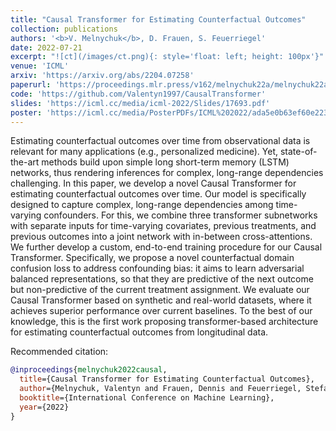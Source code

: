 ```yaml
---
title: "Causal Transformer for Estimating Counterfactual Outcomes"
collection: publications
authors: '<b>V. Melnychuk</b>, D. Frauen, S. Feuerriegel'
date: 2022-07-21
excerpt: "![ct](/images/ct.png){: style='float: left; height: 100px'}"
venue: 'ICML'
arxiv: 'https://arxiv.org/abs/2204.07258'
paperurl: 'https://proceedings.mlr.press/v162/melnychuk22a/melnychuk22a.pdf'
code: 'https://github.com/Valentyn1997/CausalTransformer'
slides: 'https://icml.cc/media/icml-2022/Slides/17693.pdf'
poster: 'https://icml.cc/media/PosterPDFs/ICML%202022/ada5e0b63ef60e2239fa8abdd4aa2f8e.png?t=1657902801.7339456'
---
```


Estimating counterfactual outcomes over time from observational data is relevant for many applications (e.g., personalized medicine). Yet, state-of-the-art methods build upon simple long short-term memory (LSTM) networks, thus rendering inferences for complex, long-range dependencies challenging. In this paper, we develop a novel Causal Transformer for estimating counterfactual outcomes over time. Our model is specifically designed to capture complex, long-range dependencies among time-varying confounders. For this, we combine three transformer subnetworks with separate inputs for time-varying covariates, previous treatments, and previous outcomes into a joint network with in-between cross-attentions. We further develop a custom, end-to-end training procedure for our Causal Transformer. Specifically, we propose a novel counterfactual domain confusion loss to address confounding bias: it aims to learn adversarial balanced representations, so that they are predictive of the next outcome but non-predictive of the current treatment assignment. We evaluate our Causal Transformer based on synthetic and real-world datasets, where it achieves superior performance over current baselines. To the best of our knowledge, this is the first work proposing transformer-based architecture for estimating counterfactual outcomes from longitudinal data.

Recommended citation: 
```bibtex
@inproceedings{melnychuk2022causal,
  title={Causal Transformer for Estimating Counterfactual Outcomes},
  author={Melnychuk, Valentyn and Frauen, Dennis and Feuerriegel, Stefan},
  booktitle={International Conference on Machine Learning},
  year={2022}
}
```
